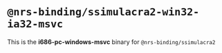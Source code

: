 # `@nrs-binding/ssimulacra2-win32-ia32-msvc`

This is the **i686-pc-windows-msvc** binary for `@nrs-binding/ssimulacra2`

